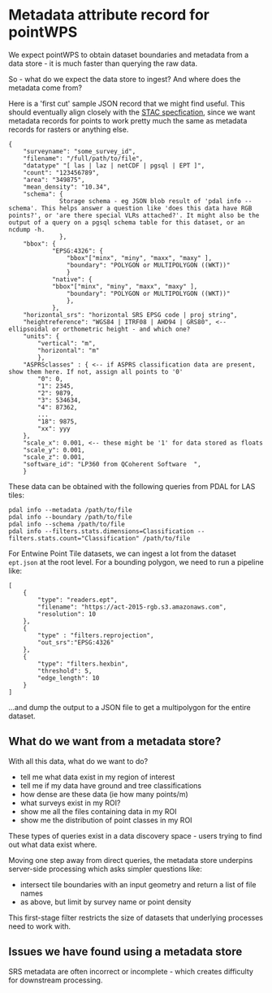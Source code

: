 # Metadata attribute record for pointWPS

We expect pointWPS to obtain dataset boundaries and metadata from a data store - it is much faster than querying the raw data.

So - what do we expect the data store to ingest? And where does the metadata come from?

Here is a 'first cut' sample JSON record that we might find useful. This should eventually align closely with the [STAC specfication](https://stacspec.org), since we want metadata records for points to work pretty much the same as metadata records for rasters or anything else.

```
{
    "surveyname": "some_survey_id",
    "filename": "/full/path/to/file",
    "datatype" "[ las | laz | netCDF | pgsql | EPT ]",
    "count": "123456789",
    "area": "349875",
    "mean_density": "10.34",
    "schema": {
              Storage schema - eg JSON blob result of 'pdal info --schema'. This helps answer a question like 'does this data have RGB points?', or 'are there special VLRs attached?'. It might also be the output of a query on a pgsql schema table for this dataset, or an ncdump -h.
              },
    "bbox": {
            "EPSG:4326": {
                "bbox"["minx", "miny", "maxx", "maxy" ],
                "boundary": "POLYGON or MULTIPOLYGON ((WKT))"
                }
            "native": {
            "bbox"["minx", "miny", "maxx", "maxy" ],
                "boundary": "POLYGON or MULTIPOLYGON ((WKT))"
                },
            },
    "horizontal_srs": "horizontal SRS EPSG code | proj string",
    "heightreference": "WGS84 | ITRF08 | AHD94 | GRS80", <-- ellipsoidal or orthometric height - and which one?
    "units": {
        "vertical": "m",
        "horizontal": "m"
        },
    "ASPRSclasses" : { <-- if ASPRS classification data are present, show them here. If not, assign all points to '0'
        "0": 0,
        "1": 2345,
        "2": 9879,
        "3": 534634,
        "4": 87362,
        ...
        "18": 9875,
        "xx": yyy
    },
    "scale_x": 0.001, <-- these might be '1' for data stored as floats
    "scale_y": 0.001,
    "scale_z": 0.001,
    "software_id": "LP360 from QCoherent Software  ",
    }
```

These data can be obtained with the following queries from PDAL for LAS tiles:

```
pdal info --metadata /path/to/file
pdal info --boundary /path/to/file
pdal info --schema /path/to/file
pdal info --filters.stats.dimensions=Classification --filters.stats.count="Classification" /path/to/file
```
For Entwine Point Tile datasets, we can ingest a lot from the dataset `ept.json` at the root level. For a bounding polygon, we need to run a pipeline like:

```
[
    {
        "type": "readers.ept",
        "filename": "https://act-2015-rgb.s3.amazonaws.com",
        "resolution": 10
    },
    {
        "type" : "filters.reprojection",
        "out_srs":"EPSG:4326"
    },
    {
        "type": "filters.hexbin",
        "threshold": 5,
        "edge_length": 10
    }
]
```
...and dump the output to a JSON file to get a multipolygon for the entire dataset.

## What do we want from a metadata store?

With all this data, what do we want to do?

- tell me what data exist in my region of interest
- tell me if my data have ground and tree classifications
- how dense are these data (ie how many points/m)
- what surveys exist in my ROI?
- show me all the files containing data in my ROI
- show me the distribution of point classes in my ROI

These types of queries exist in a data discovery space - users trying to find out what data exist where.

Moving one step away from direct queries, the metadata store underpins server-side processing which asks simpler questions like:
- intersect tile boundaries with an input geometry and return a list of file names
- as above, but limit by survey name or point density

This first-stage filter restricts the size of datasets that underlying processes need to work with.

## Issues we have found using a metadata store

SRS metadata are often incorrect or incomplete - which creates difficulty for downstream processing.
